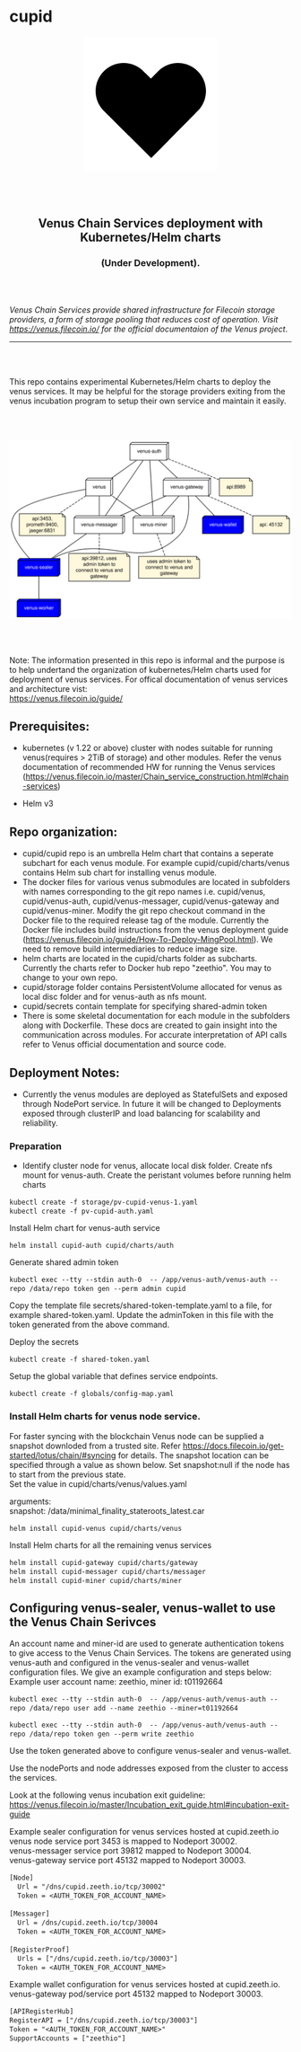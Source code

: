 # cupid

<p align="center">
<img src="doc/cupid.png" />
</p>

 <br/><br/>
<h2 align="center"> Venus Chain Services deployment with Kubernetes/Helm charts</h2>
<h3 align="center">(Under Development).</h3>
<br/><br/>

<em>Venus Chain Services provide shared infrastructure for Filecoin storage providers, a form of storage pooling that reduces cost of operation. Visit https://venus.filecoin.io/ for the official documentaion of the Venus project</em>.
<hr>
<br/><br/>

This repo contains experimental Kubernetes/Helm charts to deploy the venus services. It may be helpful for the storage providers exiting from the venus incubation program to setup their own service and maintain it easily.

 <br/><br/>
<p align="center">
<img src="doc/deployment.svg" />
</p>
 <br/><br/>

Note: The information presented in this repo is informal and the purpose is to help undertand the organization of kubernetes/Helm charts used for deployment of venus services. 
For offical documentation of venus services and architecture vist:  
https://venus.filecoin.io/guide/
## Prerequisites:

- kubernetes (v 1.22 or above) cluster with nodes suitable for running venus(requires > 2TiB of storage) and other modules. Refer the venus documentation of recommended HW for running the Venus services (https://venus.filecoin.io/master/Chain_service_construction.html#chain-services)

- Helm v3
## Repo organization:
- cupid/cupid repo is an umbrella Helm chart that contains a seperate subchart for each venus module. For example cupid/cupid/charts/venus contains Helm sub chart for installing venus module.
- The docker files for various venus submodules are located in subfolders with names corresponding to the git repo names i.e. cupid/venus, cupid/venus-auth, cupid/venus-messager, cupid/venus-gateway and cupid/venus-miner. Modify the git repo checkout command in the Docker file to the required release tag of the module. Currently the Docker file includes build instructions from the venus deployment guide (https://venus.filecoin.io/guide/How-To-Deploy-MingPool.html). We need to remove build intermediaries to reduce image size.
- helm charts are located in the cupid/charts folder as subcharts. Currently the charts refer to Docker hub repo "zeethio". You may to change to your own repo.
- cupid/storage folder contains PersistentVolume allocated for venus as local disc folder and for venus-auth as nfs mount.
- cupid/secrets contain template for specifying shared-admin token 
- There is some skeletal documentation for each module in the subfolders along with Dockerfile. These docs are created to gain insight into the communication across modules. For accurate interpretation of API calls refer to Venus official documentation and source code.
## Deployment Notes:
- Currently the venus modules are deployed as StatefulSets and exposed through NodePort service. In future it will be changed to Deployments exposed through clusterIP and load balancing for scalability and reliability.

### Preparation
- Identify cluster node for venus, allocate local disk folder. Create nfs mount for venus-auth. Create the peristant volumes before running helm charts

```
kubectl create -f storage/pv-cupid-venus-1.yaml
kubectl create -f pv-cupid-auth.yaml
```
Install Helm chart for venus-auth service
```
helm install cupid-auth cupid/charts/auth
```

Generate shared admin token

```
kubectl exec --tty --stdin auth-0  -- /app/venus-auth/venus-auth --repo /data/repo token gen --perm admin cupid 
```
Copy the template file secrets/shared-token-template.yaml to a file, for example shared-token.yaml. Update the adminToken in this file with the token generated from the above command.

Deploy the secrets
```
kubectl create -f shared-token.yaml
```

Setup the global variable that defines service endpoints.
```
kubectl create -f globals/config-map.yaml
```

### Install Helm charts for venus node service.
For faster syncing with the blockchain Venus node can be supplied a snapshot downloded from a trusted site. Refer https://docs.filecoin.io/get-started/lotus/chain/#syncing for details. The snapshot location can be specified through a value as shown below. Set snapshot:null if the node has to start from the previous state.   
Set the value in cupid/charts/venus/values.yaml  

arguments:  
  snapshot: /data/minimal_finality_stateroots_latest.car  


```
helm install cupid-venus cupid/charts/venus
```

Install Helm charts for all the remaining venus services
```
helm install cupid-gateway cupid/charts/gateway
helm install cupid-messager cupid/charts/messager
helm install cupid-miner cupid/charts/miner
```

## Configuring venus-sealer, venus-wallet to use the Venus Chain Serivces
An account name and miner-id are used to generate authentication tokens to give access to the Venus Chain Services. The tokens are generated using venus-auth and configured in the venus-sealer and venus-wallet configuration files. We give an example configuration and steps below: 
Example user account name: zeethio,  miner id: t01192664
```
kubectl exec --tty --stdin auth-0  -- /app/venus-auth/venus-auth --repo /data/repo user add --name zeethio --miner=t01192664
```
```
kubectl exec --tty --stdin auth-0  -- /app/venus-auth/venus-auth --repo /data/repo token gen --perm write zeethio 
```
Use the token generated above to configure venus-sealer and venus-wallet.

Use the nodePorts and node addresses exposed from the cluster to access the services.

Look at the following venus incubation exit guideline:
https://venus.filecoin.io/master/Incubation_exit_guide.html#incubation-exit-guide

Example sealer configuration for venus services hosted at cupid.zeeth.io  
venus node service port 3453 is  mapped to Nodeport 30002.  
venus-messager service port 39812 mapped to Nodeport 30004.  
venus-gateway service port 45132 mapped to Nodeport 30003.  
```
[Node]
  Url = "/dns/cupid.zeeth.io/tcp/30002"
  Token = <AUTH_TOKEN_FOR_ACCOUNT_NAME>

[Messager]
  Url = /dns/cupid.zeeth.io/tcp/30004
  Token = <AUTH_TOKEN_FOR_ACCOUNT_NAME>

[RegisterProof]
  Urls = ["/dns/cupid.zeeth.io/tcp/30003"]
  Token = <AUTH_TOKEN_FOR_ACCOUNT_NAME>

```

Example wallet configuration for venus services hosted at cupid.zeeth.io.  
venus-gateway  pod/service port 45132 mapped to Nodeport 30003.
```
[APIRegisterHub]
RegisterAPI = ["/dns/cupid.zeeth.io/tcp/30003"]
Token = "<AUTH_TOKEN_FOR_ACCOUNT_NAME>"
SupportAccounts = ["zeethio"]
```